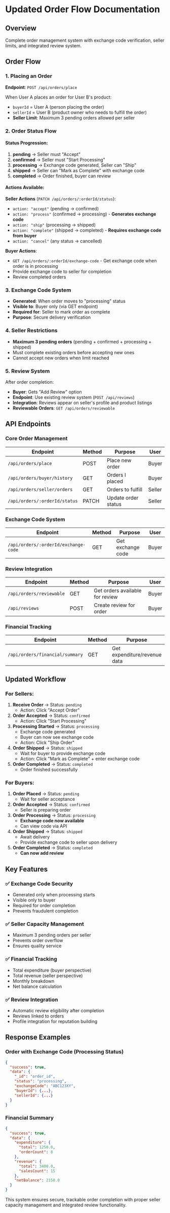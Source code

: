 # Updated Order Flow Documentation

## Overview

Complete order management system with exchange code verification, seller limits, and integrated review system.

## Order Flow

### 1. Placing an Order

**Endpoint**: `POST /api/orders/place`

When User A places an order for User B's product:

- `buyerId` = User A (person placing the order)
- `sellerId` = User B (product owner who needs to fulfill the order)
- **Seller Limit**: Maximum 3 pending orders allowed per seller

### 2. Order Status Flow

#### Status Progression:

1. **pending** → Seller must "Accept"
2. **confirmed** → Seller must "Start Processing"
3. **processing** → Exchange code generated, Seller can "Ship"
4. **shipped** → Seller can "Mark as Complete" with exchange code
5. **completed** → Order finished, buyer can review

#### Actions Available:

**Seller Actions** (`PATCH /api/orders/:orderId/status`):

- `action: "accept"` (pending → confirmed)
- `action: "process"` (confirmed → processing) - **Generates exchange code**
- `action: "ship"` (processing → shipped)
- `action: "complete"` (shipped → completed) - **Requires exchange code from buyer**
- `action: "cancel"` (any status → cancelled)

**Buyer Actions**:

- `GET /api/orders/:orderId/exchange-code` - Get exchange code when order is in processing
- Provide exchange code to seller for completion
- Review completed orders

### 3. Exchange Code System

- **Generated**: When order moves to "processing" status
- **Visible to**: Buyer only (via GET endpoint)
- **Required for**: Seller to mark order as complete
- **Purpose**: Secure delivery verification

### 4. Seller Restrictions

- **Maximum 3 pending orders** (pending + confirmed + processing + shipped)
- Must complete existing orders before accepting new ones
- Cannot accept new orders when limit reached

### 5. Review System

After order completion:

- **Buyer**: Gets "Add Review" option
- **Endpoint**: Use existing review system (`POST /api/reviews`)
- **Integration**: Reviews appear on seller's profile and product listings
- **Reviewable Orders**: `GET /api/orders/reviewable`

## API Endpoints

### Core Order Management

| Endpoint                      | Method | Purpose             | User   |
| ----------------------------- | ------ | ------------------- | ------ |
| `/api/orders/place`           | POST   | Place new order     | Buyer  |
| `/api/orders/buyer/history`   | GET    | Orders I placed     | Buyer  |
| `/api/orders/seller/orders`   | GET    | Orders to fulfill   | Seller |
| `/api/orders/:orderId/status` | PATCH  | Update order status | Seller |

### Exchange Code System

| Endpoint                             | Method | Purpose           | User  |
| ------------------------------------ | ------ | ----------------- | ----- |
| `/api/orders/:orderId/exchange-code` | GET    | Get exchange code | Buyer |

### Review Integration

| Endpoint                 | Method | Purpose                         | User  |
| ------------------------ | ------ | ------------------------------- | ----- |
| `/api/orders/reviewable` | GET    | Get orders available for review | Buyer |
| `/api/reviews`           | POST   | Create review for order         | Buyer |

### Financial Tracking

| Endpoint                        | Method | Purpose                      | User |
| ------------------------------- | ------ | ---------------------------- | ---- |
| `/api/orders/financial/summary` | GET    | Get expenditure/revenue data | Any  |

## Updated Workflow

### For Sellers:

1. **Receive Order** → Status: `pending`
   - Action: Click "Accept Order"
2. **Order Accepted** → Status: `confirmed`
   - Action: Click "Start Processing"
3. **Processing Started** → Status: `processing`
   - Exchange code generated
   - Buyer can now see exchange code
   - Action: Click "Ship Order"
4. **Order Shipped** → Status: `shipped`
   - Wait for buyer to provide exchange code
   - Action: Click "Mark as Complete" + enter exchange code
5. **Order Completed** → Status: `completed`
   - Order finished successfully

### For Buyers:

1. **Order Placed** → Status: `pending`
   - Wait for seller acceptance
2. **Order Accepted** → Status: `confirmed`
   - Seller is preparing order
3. **Order Processing** → Status: `processing`
   - **Exchange code now available**
   - Can view code via API
4. **Order Shipped** → Status: `shipped`
   - Await delivery
   - Provide exchange code to seller upon delivery
5. **Order Completed** → Status: `completed`
   - **Can now add review**

## Key Features

### ✅ Exchange Code Security

- Generated only when processing starts
- Visible only to buyer
- Required for order completion
- Prevents fraudulent completion

### ✅ Seller Capacity Management

- Maximum 3 pending orders per seller
- Prevents order overflow
- Ensures quality service

### ✅ Financial Tracking

- Total expenditure (buyer perspective)
- Total revenue (seller perspective)
- Monthly breakdown
- Net balance calculation

### ✅ Review Integration

- Automatic review eligibility after completion
- Reviews linked to orders
- Profile integration for reputation building

## Response Examples

### Order with Exchange Code (Processing Status)

```json
{
  "success": true,
  "data": {
    "_id": "order_id",
    "status": "processing",
    "exchangeCode": "ABC123XY",
    "buyerId": {...},
    "sellerId": {...}
  }
}
```

### Financial Summary

```json
{
  "success": true,
  "data": {
    "expenditure": {
      "total": 1250.0,
      "orderCount": 8
    },
    "revenue": {
      "total": 3400.0,
      "salesCount": 15
    },
    "netBalance": 2150.0
  }
}
```

This system ensures secure, trackable order completion with proper seller capacity management and integrated review functionality.
